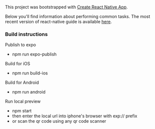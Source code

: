 This project was bootstrapped with [Create React Native App](https://github.com/react-community/create-react-native-app).

Below you'll find information about performing common tasks. The most recent version of react-native guide is available [here](https://github.com/react-community/create-react-native-app/blob/master/react-native-scripts/template/README.md).

### Build instructions
Publish to expo
- npm run expo-publish

Build for iOS
- npm run build-ios

Build for Android
- npm run android

Run local preview
- npm start
- then enter the local url into iphone's browser with exp:// prefix
- or scan the qr code using any qr code scanner
 
